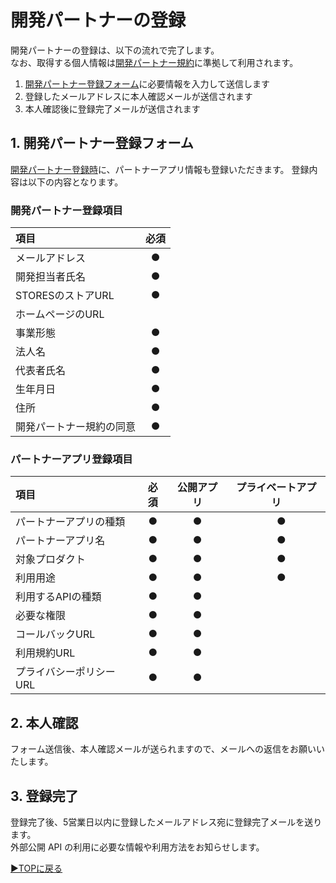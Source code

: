 # 開発パートナーの登録
開発パートナーの登録は、以下の流れで完了します。  
なお、取得する個人情報は[開発パートナー規約](https://github.com/heyinc/development-partner-docs/blob/master/terms.md)に準拠して利用されます。

1. [開発パートナー登録フォーム](https://forms.gle/SM16fYxW6C7AXdqa6)に必要情報を入力して送信します
1. 登録したメールアドレスに本人確認メールが送信されます
1. 本人確認後に登録完了メールが送信されます

## 1. 開発パートナー登録フォーム
[開発パートナー登録時](https://forms.gle/SM16fYxW6C7AXdqa6)に、パートナーアプリ情報も登録いただきます。  登録内容は以下の内容となります。　　


### 開発パートナー登録項目

  | 項目 | 必須 |
  | :--- | :---: |
  | メールアドレス | ● |
  | 開発担当者氏名| ● |
  | STORESのストアURL| ● |
  | ホームページのURL | |
  | 事業形態 | ● |
  | 法人名 | ● |
  | 代表者氏名 | ● |
  | 生年月日 | ● |
  | 住所 | ● |
  | 開発パートナー規約の同意 | ● |

### パートナーアプリ登録項目

  | 項目 | 必須 | 公開アプリ | プライベートアプリ
  | :--- | :---: | :---: | :---: |
  | パートナーアプリの種類 | ● | ● |　●
  | パートナーアプリ名 | ● | ● |　●
  | 対象プロダクト | ● | ● |　●
  | 利用用途 | ● | ● |　●
  | 利用するAPIの種類| ● | ● |　
  | 必要な権限 | ● | ● |　
  | コールバックURL | ● | ● |　
  | 利用規約URL| ● | ● |　
  | プライバシーポリシーURL | ● | ● |　


## 2. 本人確認
フォーム送信後、本人確認メールが送られますので、メールへの返信をお願いいたします。

## 3. 登録完了
登録完了後、5営業日以内に登録したメールアドレス宛に登録完了メールを送ります。  
外部公開 API の利用に必要な情報や利用方法をお知らせします。　　

[▶︎TOPに戻る](README.md)
